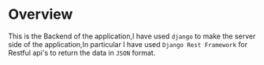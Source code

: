 # Overview
This is the Backend of the application,I have used <code>django</code> to make the server side of the application,In particular I have used <code>Django Rest Framework</code> for Restful api's to return the data in <code>JSON</code> format.
